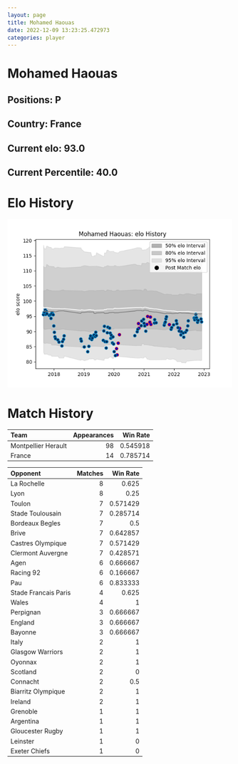 ```yaml
---  
layout: page  
title: Mohamed Haouas  
date: 2022-12-09 13:23:25.472973  
categories: player  
---
```

# Mohamed Haouas

## Positions: P

## Country: France

## Current elo: 93.0

## Current Percentile: 40.0

# Elo History


![elo history](history_MohamedHaouas.png)
# Match History


| Team                |   Appearances |   Win Rate |
|:--------------------|--------------:|-----------:|
| Montpellier Herault |            98 |   0.545918 |
| France              |            14 |   0.785714 |

| Opponent             |   Matches |   Win Rate |
|:---------------------|----------:|-----------:|
| La Rochelle          |         8 |   0.625    |
| Lyon                 |         8 |   0.25     |
| Toulon               |         7 |   0.571429 |
| Stade Toulousain     |         7 |   0.285714 |
| Bordeaux Begles      |         7 |   0.5      |
| Brive                |         7 |   0.642857 |
| Castres Olympique    |         7 |   0.571429 |
| Clermont Auvergne    |         7 |   0.428571 |
| Agen                 |         6 |   0.666667 |
| Racing 92            |         6 |   0.166667 |
| Pau                  |         6 |   0.833333 |
| Stade Francais Paris |         4 |   0.625    |
| Wales                |         4 |   1        |
| Perpignan            |         3 |   0.666667 |
| England              |         3 |   0.666667 |
| Bayonne              |         3 |   0.666667 |
| Italy                |         2 |   1        |
| Glasgow Warriors     |         2 |   1        |
| Oyonnax              |         2 |   1        |
| Scotland             |         2 |   0        |
| Connacht             |         2 |   0.5      |
| Biarritz Olympique   |         2 |   1        |
| Ireland              |         2 |   1        |
| Grenoble             |         1 |   1        |
| Argentina            |         1 |   1        |
| Gloucester Rugby     |         1 |   1        |
| Leinster             |         1 |   0        |
| Exeter Chiefs        |         1 |   0        |